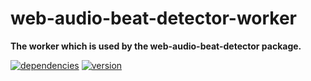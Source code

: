 # web-audio-beat-detector-worker

**The worker which is used by the web-audio-beat-detector package.**

[![dependencies](https://img.shields.io/david/chrisguttandin/web-audio-beat-detector-worker.svg?style=flat-square)](https://github.com/chrisguttandin/web-audio-beat-detector-worker/network/dependencies)
[![version](https://img.shields.io/npm/v/web-audio-beat-detector-worker.svg?style=flat-square)](https://www.npmjs.com/package/web-audio-beat-detector-worker)
